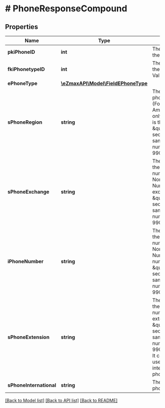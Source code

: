 # # PhoneResponseCompound

## Properties

Name | Type | Description | Notes
------------ | ------------- | ------------- | -------------
**pkiPhoneID** | **int** | The unique ID of the Phone. |
**fkiPhonetypeID** | **int** | The unique ID of the Phonetype.  Valid values:  |Value|Description| |-|-| |1|Office| |2|Home| |3|Mobile| |4|Fax| |5|Pager| |6|Toll Free| |
**ePhoneType** | [**\eZmaxAPI\Model\FieldEPhoneType**](FieldEPhoneType.md) |  | [optional]
**sPhoneRegion** | **string** | The region of the phone number. (For a North America Number only)  The region is the \&quot;514\&quot; section in this sample phone number: (514) 990-1516 x123 | [optional]
**sPhoneExchange** | **string** | The exchange of the phone number. (For a North America Number only)  The exchange is the \&quot;990\&quot; section in this sample phone number: (514) 990-1516 x123 | [optional]
**iPhoneNumber** | **string** | The number of the phone number. (For a North America Number only)  The number is the \&quot;1516\&quot; section in this sample phone number: (514) 990-1516 x123 | [optional]
**sPhoneExtension** | **string** | The extension of the phone number.  The extension is the \&quot;123\&quot; section in this sample phone number: (514) 990-1516 x123.  It can also be used with international phone numbers | [optional]
**sPhoneInternational** | **string** | The international phone number. | [optional]

[[Back to Model list]](../../README.md#models) [[Back to API list]](../../README.md#endpoints) [[Back to README]](../../README.md)

